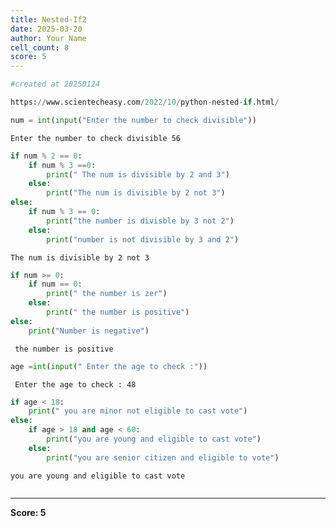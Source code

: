 ```yaml
---
title: Nested-If2
date: 2025-03-20
author: Your Name
cell_count: 8
score: 5
---
```


```python
#created at 20250124
```


```python
https://www.scientecheasy.com/2022/10/python-nested-if.html/
```


```python
num = int(input("Enter the number to check divisible"))
```

    Enter the number to check divisible 56



```python
if num % 2 == 0:
    if num % 3 ==0:
        print(" The num is divisible by 2 and 3")
    else:
        print("The num is divisible by 2 not 3")
else:
    if num % 3 == 0:
        print("the number is divisble by 3 not 2")
    else:
        print("number is not divisible by 3 and 2")
```

    The num is divisible by 2 not 3



```python
if num >= 0:
    if num == 0:
        print(" the number is zer")
    else:
        print(" the number is positive")
else:
    print("Number is negative")
```

     the number is positive



```python
age =int(input(" Enter the age to check :"))
```

     Enter the age to check : 48



```python
if age < 18:
    print(" you are minor not eligible to cast vote") 
else: 
    if age > 18 and age < 60:
        print("you are young and eligible to cast vote")
    else:
        print("you are senior citizen and eligible to vote")
```

    you are young and eligible to cast vote



```python

```


---
**Score: 5**